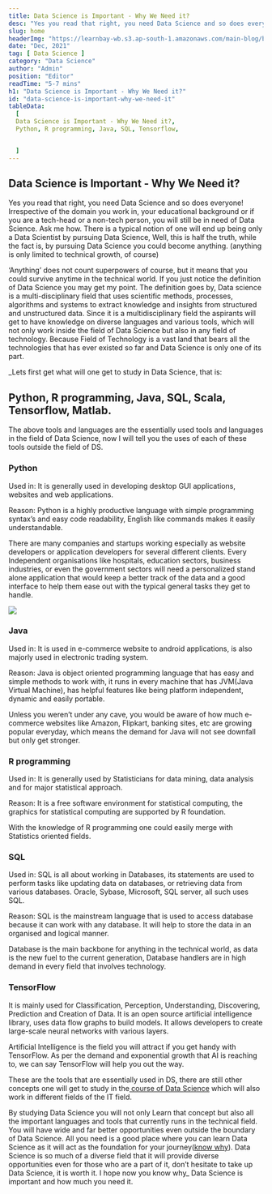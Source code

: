 ```yaml
---
title: Data Science is Important - Why We Need it?
desc: "Yes you read that right, you need Data Science and so does everyone! Irrespective of the domain you work in, your educational background or if you are a tech-head or a non-tech person, you will still be in need of Data Science..."
slug: home
headerImg: "https://learnbay-wb.s3.ap-south-1.amazonaws.com/main-blog/blog/finance.png"
date: "Dec, 2021"
tag: [ Data Science ]
category: "Data Science"
author: "Admin"
position: "Editor"
readTime: "5-7 mins"
h1: "Data Science is Important - Why We Need it?"
id: "data-science-is-important-why-we-need-it"
tableData:
  [
  Data Science is Important - Why We Need it?,
  Python, R programming, Java, SQL, Tensorflow,


  ]
---
```


## Data Science is Important - Why We Need it?

Yes you read that right, you need Data Science and so does everyone! Irrespective of the domain you work in, your educational background or if you are a tech-head or a non-tech person, you will still be in need of Data Science. Ask me how. There is a typical notion of one will end up being only a Data Scientist by pursuing Data Science, Well, this is half the truth, while the fact is, by pursuing Data Science you could become anything. (anything is only limited to technical growth, of course)

‘Anything’ does not count superpowers of course, but it means that you could survive anytime in the technical world. If you just notice the definition of Data Science you may get my point. The definition goes by, Data science is a multi-disciplinary field that uses scientific methods, processes, algorithms and systems to extract knowledge and insights from structured and unstructured data. Since it is a multidisciplinary field the aspirants will get to have knowledge on diverse languages and various tools, which will not only work inside the field of Data Science but also in any field of technology. Because Field of Technology is a vast land that bears all the technologies that has ever existed so far and Data Science is only one of its part.

_Lets first get what will one get to study in Data Science, that is:


## Python, R programming, Java, SQL, Scala, Tensorflow, Matlab.

The above tools and languages are the essentially used tools and languages in the field of Data Science, now I will tell you the uses of each of these tools outside the field of DS.


### Python

Used in: It is generally used in developing desktop GUI applications, websites and web applications.

Reason: Python is a highly productive language with simple programming syntax’s and easy code readability, English like commands makes it easily understandable.

There are many companies and startups working especially as website developers or application developers for several different clients. Every Independent organisations like hospitals, education sectors, business industries, or even the government sectors will need a personalized stand alone application that would keep a better track of the data and a good interface to help them ease out with the typical general tasks they get to handle.

                                                

<Image src="https://learnbay-wb.s3.ap-south-1.amazonaws.com/main-blog/blog/imp.png"   class="img"  />

### Java

Used in: It is used in e-commerce website to android applications, is also majorly used in electronic trading system.

Reason: Java is object oriented programming language that has easy and simple methods to work with, it runs in every machine that has JVM(Java Virtual Machine), has helpful features like being platform independent, dynamic and easily portable.

Unless you weren’t under any cave, you would be aware of how much e-commerce websites like Amazon, Flipkart, banking sites, etc are growing popular everyday, which means the demand for Java will not see downfall but only get stronger.


### R programming

Used in: It is generally used by Statisticians for data mining, data analysis and for major statistical approach.

Reason: It is a free software environment for statistical computing, the graphics for statistical computing are supported by R foundation.

With the knowledge of R programming one could easily merge with Statistics oriented fields.


### SQL

Used in: SQL is all about working in Databases, its statements are used to perform tasks like updating data on databases, or retrieving data from various databases. Oracle, Sybase, Microsoft, SQL server, all such uses SQL.

Reason: SQL is the mainstream language that is used to access database because it can work with any database. It will help to store the data in an organised and logical manner.

Database is the main backbone for anything in the technical world, as data is the new fuel to the current generation, Database handlers are in high demand in every field that involves technology.


### TensorFlow

It is mainly used for Classification, Perception, Understanding, Discovering, Prediction and Creation of Data. It is an open source artificial intelligence library, uses data flow graphs to build models. It allows developers to create large-scale neural networks with various layers.

Artificial Intelligence is the field you will attract if you get handy with TensorFlow. As per the demand and exponential growth that AI is reaching to, we can say TensorFlow will help you out the way.

These are the tools that are essentially used in DS, there are still other concepts one will get to study in the[ course of Data Science](https://www.learnbay.co/data-science-course/) which will also work in different fields of the IT field.

By studying Data Science you will not only Learn that concept but also all the important languages and tools that currently runs in the technical field. You will have wide and far better opportunities even outside the boundary of Data Science. All you need is a good place where you can learn Data Science as it will act as the foundation for your journey([know why](https://medium.com/somethingnew/truth-about-learning-data-science-c5500db9780a)). Data Science is so much of a diverse field that it will provide diverse opportunities even for those who are a part of it, don’t hesitate to take up Data Science, it is worth it. I hope now you know why_ Data Science is important and how much you need it.
